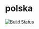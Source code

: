 # polska

[![Build Status](https://travis-ci.org/argoroots/polska.svg?branch=master)](https://travis-ci.org/argoroots/polska)
